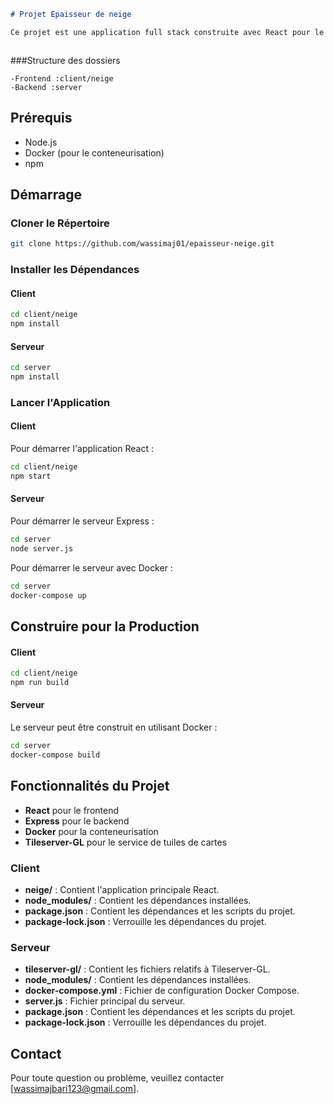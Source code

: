 
```markdown
# Projet Epaisseur de neige

Ce projet est une application full stack construite avec React pour le frontend et Express pour le backend. Il vise à fournir une visualisation cartographique des informations sur l'epaisseur de la neige.



```
###Structure des dossiers
```
-Frontend :client/neige
-Backend :server
```


## Prérequis

- Node.js
- Docker (pour le conteneurisation)
- npm

## Démarrage

### Cloner le Répertoire

```bash
git clone https://github.com/wassimaj01/epaisseur-neige.git

```

### Installer les Dépendances

#### Client

```bash
cd client/neige
npm install

```

#### Serveur

```bash
cd server
npm install

```

### Lancer l'Application

#### Client

Pour démarrer l'application React :

```bash
cd client/neige
npm start

```

#### Serveur

Pour démarrer le serveur Express :

```bash
cd server
node server.js
```

Pour démarrer le serveur avec Docker :

```bash
cd server
docker-compose up
```

## Construire pour la Production

#### Client

```bash
cd client/neige
npm run build

```

#### Serveur

Le serveur peut être construit en utilisant Docker :

```bash
cd server
docker-compose build
```

## Fonctionnalités du Projet

- **React** pour le frontend
- **Express** pour le backend
- **Docker** pour la conteneurisation
- **Tileserver-GL** pour le service de tuiles de cartes

### Client

- **neige/** : Contient l'application principale React.
- **node_modules/** : Contient les dépendances installées.
- **package.json** : Contient les dépendances et les scripts du projet.
- **package-lock.json** : Verrouille les dépendances du projet.

### Serveur

- **tileserver-gl/** : Contient les fichiers relatifs à Tileserver-GL.
- **node_modules/** : Contient les dépendances installées.
- **docker-compose.yml** : Fichier de configuration Docker Compose.
- **server.js** : Fichier principal du serveur.
- **package.json** : Contient les dépendances et les scripts du projet.
- **package-lock.json** : Verrouille les dépendances du projet.

## Contact

Pour toute question ou problème, veuillez contacter [wassimajbari123@gmail.com].
```

